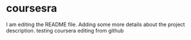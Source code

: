 # coursesra
I am editing the README file. Adding some more details about the project description.
testing coursera
editing from github
